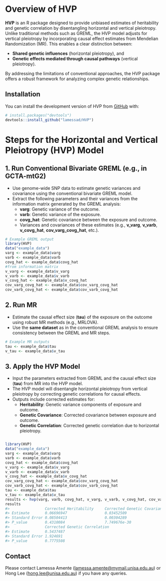 
<!-- README.md is generated from README.Rmd. Please edit that file -->

# Overview of HVP

<!-- badges: start -->
<!-- badges: end -->

**HVP** is an R package designed to provide unbiased estimates of
heritability and genetic correlation by disentangling horizontal and
vertical pleiotropy. Unlike traditional methods such as GREML, the HVP
model adjusts for vertical pleiotropy by incorporating causal effect
estimates from Mendelian Randomization (MR). This enables a clear
distinction between:

- **Shared genetic influences** (horizontal pleiotropy), and
- **Genetic effects mediated through causal pathways** (vertical
  pleiotropy).

By addressing the limitations of conventional approaches, the HVP
package offers a robust framework for analyzing complex genetic
relationships.

## Installation

You can install the development version of HVP from
[GitHub](https://github.com/) with:

``` r
# install.packages("devtools")
devtools::install_github("lamessad/HVP")
```

# Steps for the Horizontal and Vertical Pleiotropy (HVP) Model

## 1. Run Conventional Bivariate GREML (e.g., in GCTA-mtG2)

- Use genome-wide SNP data to estimate genetic variances and covariance
  using the conventional bivariate GREML model.
- Extract the following parameters and their variances from the
  information matrix generated by the GREML analysis:
  - **varg**: Genetic variance of the outcome.
  - **varb**: Genetic variance of the exposure.
  - **covg_hat**: Genetic covariance between the exposure and outcome.
  - Variances and covariances of these estimates (e.g., **v_varg**,
    **v_varb**, **v_covg_hat**, **cov_varg_covg_hat**, etc.).

``` r
# Example GREML output
library(HVP)
data("example_data")
varg <- example_data$varg
varb <- example_data$varb
covg_hat <- example_data$covg_hat
#from information matrix
v_varg <- example_data$v_varg
v_varb <- example_data$v_varb
v_covg_hat <- example_data$v_covg_hat
cov_varg_covg_hat <- example_data$cov_varg_covg_hat
cov_varb_covg_hat <- example_data$cov_varb_covg_hat
```

## 2. Run MR

- Estimate the causal effect size (**tau**) of the exposure on the
  outcome using robust MR methods (e.g., MRLOVA).
- Use the **same dataset** as in the conventional GREML analysis to
  ensure consistency between the GREML and MR steps.

``` r
# Example MR outputs
tau <- example_data$tau
v_tau <- example_data$v_tau
```

## 3. Apply the HVP Model

- Input the parameters extracted from GREML and the causal effect size
  (**tau**) from MR into the HVP model.
- The HVP model will disentangle horizontal pleiotropy from vertical
  pleiotropy by correcting genetic correlations for causal effects.
- Outputs include corrected estimates for:
  - **Heritability**: Genetic variance components of exposure and
    outcome.
  - **Genetic Covariance**: Corrected covariance between exposure and
    outcome.
  - **Genetic Correlation**: Corrected genetic correlation due to
    horizontal pleiotropy.

``` r

library(HVP)
data("example_data")
varg <- example_data$varg
varb <- example_data$varb
covg_hat <- example_data$covg_hat
v_varg <- example_data$v_varg
v_varb <- example_data$v_varb
v_covg_hat <- example_data$v_covg_hat
cov_varg_covg_hat <- example_data$cov_varg_covg_hat
cov_varb_covg_hat <- example_data$cov_varb_covg_hat
tau <- example_data$tau
v_tau <- example_data$v_tau
results <- hvp(varg, varb, covg_hat, v_varg, v_varb, v_covg_hat, cov_varg_covg_hat, cov_varb_covg_hat, tau)
results
#>                Corrected Heritability     Corrected Genetic Covariance    
#> Estimate       0.06696947                 0.03452509                      
#> Standard Error 0.08504413                 0.00304289                      
#> P_value        0.4310084                  7.749676e-30                    
#>                Corrected Genetic Correlation    
#> Estimate       0.5437487                        
#> Standard Error 1.924691                         
#> P_value        0.7775508
```

## Contact

Please contact Lamessa Amente (<lamessa.amente@mymail.unisa.edu.au>) or
Hong Lee (<hong.lee@unisa.edu.au>) if you have any queries.
